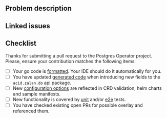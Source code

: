 ## Problem description



## Linked issues



## Checklist

Thanks for submitting a pull request to the Postgres Operator project.
Please, ensure your contribution matches the following items:

- [ ] Your go code is [formatted](https://blog.golang.org/gofmt). Your IDE should do it automatically for you.
- [ ] You have updated [generated code](https://github.com/zalando/postgres-operator/blob/master/docs/developer.md#code-generation) when introducing new fields to the `acid.zalan.do` api package.
- [ ] New [configuration options](https://github.com/zalando/postgres-operator/blob/master/docs/developer.md#introduce-additional-configuration-parameters) are reflected in CRD validation, helm charts and sample manifests.
- [ ] New functionality is covered by [unit](https://github.com/zalando/postgres-operator/blob/master/docs/developer.md#unit-tests) and/or [e2e](https://github.com/zalando/postgres-operator/blob/master/docs/developer.md#end-to-end-tests) tests.
- [ ] You have checked existing open PRs for possible overlay and referenced them.
